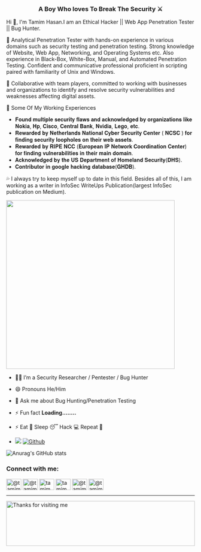 <h3 align="center">A Boy Who loves To Break The Security ⚔</h3>

Hi 👋, I'm Tamim Hasan.I am an Ethical Hacker || Web App Penetration Tester || Bug Hunter.

💭 Analytical Penetration Tester with hands-on experience in various domains such as security testing and penetration testing. Strong knowledge of Website, Web App, Networking, and Operating Systems etc. Also experience in Black-Box, White-Box, Manual, and Automated Penetration Testing. Confident and communicative professional proficient in scripting paired with familiarity of Unix and Windows. 

🎯 Collaborative with team players, committed to working with businesses and organizations to identify and resolve security vulnerabilities and weaknesses affecting digital assets.

🔰 Some Of My Working Experiences

*  𝐅𝐨𝐮𝐧𝐝 𝐦𝐮𝐥𝐭𝐢𝐩𝐥𝐞 𝐬𝐞𝐜𝐮𝐫𝐢𝐭𝐲 𝐟𝐥𝐚𝐰𝐬  𝐚𝐧𝐝 𝐚𝐜𝐤𝐧𝐨𝐰𝐥𝐞𝐝𝐠𝐞𝐝 𝐛𝐲 𝐨𝐫𝐠𝐚𝐧𝐢𝐳𝐚𝐭𝐢𝐨𝐧𝐬 𝐥𝐢𝐤𝐞 𝐍𝐨𝐤𝐢𝐚, 𝐇𝐩, 𝐂𝐢𝐬𝐜𝐨, 𝐂𝐞𝐧𝐭𝐫𝐚𝐥 𝐁𝐚𝐧𝐤, 𝐍𝐯𝐢𝐝𝐢𝐚, 𝐋𝐞𝐠𝐨, 𝐞𝐭𝐜.
*  𝐑𝐞𝐰𝐚𝐫𝐝𝐞𝐝 𝐛𝐲 𝐍𝐞𝐭𝐡𝐞𝐫𝐥𝐚𝐧𝐝𝐬 𝐍𝐚𝐭𝐢𝐨𝐧𝐚𝐥 𝐂𝐲𝐛𝐞𝐫 𝐒𝐞𝐜𝐮𝐫𝐢𝐭𝐲 𝐂𝐞𝐧𝐭𝐞𝐫 ( 𝐍𝐂𝐒𝐂 ) 𝐟𝐨𝐫 𝐟𝐢𝐧𝐝𝐢𝐧𝐠 𝐬𝐞𝐜𝐮𝐫𝐢𝐭𝐲 𝐥𝐨𝐨𝐩𝐡𝐨𝐥𝐞𝐬 𝐨𝐧 𝐭𝐡𝐞𝐢𝐫 𝐰𝐞𝐛 𝐚𝐬𝐬𝐞𝐭𝐬.
*  𝐑𝐞𝐰𝐚𝐫𝐝𝐞𝐝 𝐛𝐲 𝐑𝐈𝐏𝐄 𝐍𝐂𝐂 (𝐄𝐮𝐫𝐨𝐩𝐞𝐚𝐧 𝐈𝐏 𝐍𝐞𝐭𝐰𝐨𝐫𝐤 𝐂𝐨𝐨𝐫𝐝𝐢𝐧𝐚𝐭𝐢𝐨𝐧 𝐂𝐞𝐧𝐭𝐞𝐫) 𝐟𝐨𝐫 𝐟𝐢𝐧𝐝𝐢𝐧𝐠 𝐯𝐮𝐥𝐧𝐞𝐫𝐚𝐛𝐢𝐥𝐢𝐭𝐢𝐞𝐬 𝐢𝐧 𝐭𝐡𝐞𝐢𝐫 𝐦𝐚𝐢𝐧 𝐝𝐨𝐦𝐚𝐢𝐧.
*  𝐀𝐜𝐤𝐧𝐨𝐰𝐥𝐞𝐝𝐠𝐞𝐝 𝐛𝐲 𝐭𝐡𝐞 𝐔𝐒 𝐃𝐞𝐩𝐚𝐫𝐭𝐦𝐞𝐧𝐭 𝐨𝐟 𝐇𝐨𝐦𝐞𝐥𝐚𝐧𝐝 𝐒𝐞𝐜𝐮𝐫𝐢𝐭𝐲(𝐃𝐇𝐒).
*  𝐂𝐨𝐧𝐭𝐫𝐢𝐛𝐮𝐭𝐨𝐫 𝐢𝐧 𝐠𝐨𝐨𝐠𝐥𝐞 𝐡𝐚𝐜𝐤𝐢𝐧𝐠 𝐝𝐚𝐭𝐚𝐛𝐚𝐬𝐞(𝐆𝐇𝐃𝐁).

💦 I always try to keep myself up to date in this field. Besides all of this, I am working as a writer in InfoSec WriteUps Publication(largest InfoSec publication on Medium).


<img width="450" align="central" src="https://github.com/Ruhul12/Ruhul12/blob/main/gif/gif_code.gif">


- 👨‍💻 I’m a Security Researcher / Pentester / Bug Hunter

- 😄 Pronouns He/Him

- 💬 Ask me about Bug Hunting/Penetration Testing

- ⚡ Fun fact **Loading........**

- ⚡ Eat 🍔 Sleep 😴 Hack 💻 Repeat 🔁 
- ![](https://visitor-badge.laobi.icu/badge?page_id=tamimhasan404.tamimhasan404) [![Github](https://img.shields.io/github/followers/tamimhasan404?label=Followers&logo=Github)](https://github.com/tamimhasan404)



![Anurag's GitHub stats](https://github-readme-stats.vercel.app/api?username=tamimhasan404&&show_icons=true&title_color=ffffff&icon_color=bb2acf&text_color=daf7dc&bg_color=151515)

<h3 align="left">Connect with me:</h3>
<p align="left">
<a href="https://www.youtube.com/c/HackoMedia404" target="blank"><img align="center" src="https://cdn.jsdelivr.net/npm/simple-icons@3.0.1/icons/youtube.svg" alt="@tamimha69587900" height="30" width="40" /></a>  
<a href="https://twitter.com/@tamimhasan404" target="blank"><img align="center" src="https://cdn.jsdelivr.net/npm/simple-icons@3.0.1/icons/twitter.svg" alt="@tamimha69587900" height="30" width="40" /></a>
<a href="https://instagram.com/tamimhasan404/" target="blank"><img align="center" src="https://cdn.jsdelivr.net/npm/simple-icons@3.0.1/icons/instagram.svg" alt="tamim404_hasan/" height="30" width="40" /></a>
<a href="https://www.linkedin.com/in/tamimhasan404/" target="blank"><img align="center" src="https://cdn.jsdelivr.net/npm/simple-icons@3.0.1/icons/linkedin.svg" alt="tamim404_hasan/" height="30" width="40" /></a>
<a href="https://medium.com/@tamimhasan404" target="blank"><img align="center" src="https://cdn.jsdelivr.net/npm/simple-icons@3.0.1/icons/medium.svg" alt="@tamimhasan404" height="30" width="40" /></a>
<a href="https://www.facebook.com/tamimhasan404" target="blank"><img align="center" src="https://cdn.jsdelivr.net/npm/simple-icons@3.0.1/icons/facebook.svg" alt="@tamimhasan404" height="30" width="40" /></a>  
</p>

<hr></hr>


<img height="120" alt="Thanks for visiting me" width="100%" src="https://raw.githubusercontent.com/BrunnerLivio/brunnerlivio/master/images/marquee.svg" />
